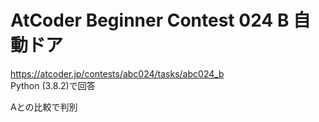 # AtCoder Beginner Contest 024 B 自動ドア  
https://atcoder.jp/contests/abc024/tasks/abc024_b  
Python (3.8.2)で回答  

Aとの比較で判別
